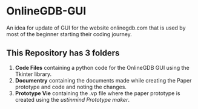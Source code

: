 # OnlineGDB-GUI
An idea for update of GUI for the website onlinegdb.com that is used by most of the beginner starting their coding journey.

## This Repository has 3 folders
1. **Code Files** containing a python code for the OnlineGDB GUI using the Tkinter library.
2. **Documentry** containing the documents made while creating the Paper prototype and code and noting the changes.
3. **Prototype Vie** containing the .vp file where the paper prototype is created using the *ustinmind Prototype maker*.
